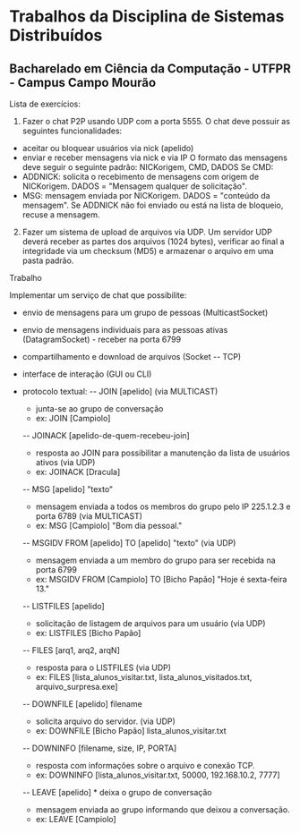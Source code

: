 # Trabalhos da Disciplina de Sistemas Distribuídos
## Bacharelado em Ciência da Computação - UTFPR - Campus Campo Mourão


Lista de exercícios:

1) Fazer o chat P2P  usando UDP com a porta 5555.
O chat deve possuir as seguintes funcionalidades:
- aceitar ou bloquear usuários via nick (apelido)
- enviar e receber mensagens via nick e via IP
O formato das mensagens deve seguir o seguinte padrão:
NICKorigem, CMD, DADOS
Se CMD:
- ADDNICK: solicita o recebimento de mensagens com origem de NICKorigem. DADOS = "Mensagem qualquer de solicitação".
- MSG: mensagem enviada por NICKorigem. DADOS = "conteúdo da mensagem". Se ADDNICK não foi enviado ou está na lista de bloqueio, recuse a mensagem.


2) Fazer um sistema de upload de arquivos via UDP. Um servidor UDP deverá receber as partes dos arquivos (1024 bytes), verificar ao final a integridade via um checksum (MD5) e armazenar o arquivo em uma pasta padrão.






Trabalho

Implementar um serviço de chat que possibilite:
- envio de mensagens para um grupo de pessoas (MulticastSocket)
- envio de mensagens individuais para as pessoas ativas (DatagramSocket) - receber na porta 6799
- compartilhamento e download de arquivos (Socket -- TCP)
- interface de interação (GUI ou CLI)

- protocolo textual:
   -- JOIN [apelido]  (via MULTICAST)
   * junta-se ao grupo de conversação
   * ex: JOIN [Campiolo]

   -- JOINACK [apelido-de-quem-recebeu-join]
   * resposta ao JOIN para possibilitar a manutenção da lista de usuários ativos (via UDP)
   * ex: JOINACK [Dracula]

   -- MSG [apelido] "texto"
   * mensagem enviada a todos os membros do grupo pelo IP 225.1.2.3 e porta 6789 (via MULTICAST)
   * ex: MSG [Campiolo] "Bom dia pessoal."

   -- MSGIDV FROM [apelido] TO [apelido] "texto" (via UDP)
   * mensagem enviada a um membro do grupo para ser recebida na porta 6799
   * ex: MSGIDV FROM [Campiolo] TO [Bicho Papão] "Hoje é sexta-feira 13."

   -- LISTFILES [apelido]
   * solicitação de listagem de arquivos para um usuário (via UDP)
   * ex: LISTFILES [Bicho Papão]

   -- FILES [arq1, arq2, arqN]
   * resposta para o LISTFILES (via UDP)
   * ex: FILES [lista_alunos_visitar.txt, lista_alunos_visitados.txt, arquivo_surpresa.exe]

   -- DOWNFILE [apelido] filename
   * solicita arquivo do servidor.  (via UDP)
   * ex: DOWNFILE [Bicho Papão] lista_alunos_visitar.txt

   -- DOWNINFO [filename, size, IP, PORTA]
   * resposta com informações sobre o arquivo e conexão TCP.
   * ex: DOWNINFO [lista_alunos_visitar.txt, 50000, 192.168.10.2, 7777]

   -- LEAVE [apelido] * deixa o grupo de conversação
   * mensagem enviada ao grupo informando que deixou a conversação.
   * ex: LEAVE [Campiolo]
